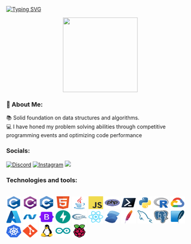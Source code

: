 [![Typing SVG](https://readme-typing-svg.demolab.com?font=Fira+Code&pause=1000&width=435&lines=Hey!+I'm+Luis+Autran.;Welcome+to+my+Github+Profile)](https://git.io/typing-svg)

<div style="display: flex; justify-content: center; align-items: center;">
    <img src="https://media.giphy.com/media/v1.Y2lkPTc5MGI3NjExcmE2cm90eGprNzVmbHdia2thMzNseTc2b3V1ejVuc2k6aTcyZmxiaiZlcD12MV9pbnRlcm5hbF9naWZfYnlfaWQmY3Q9Zw/br99SojJZ5rlfSYset/giphy.gif" width="200" height="200" align="right">

    
</div>



### 💫 About Me:
📚 Solid foundation on data structures and algorithms.<br> 💻 I have honed my problem solving abilities through competitive programming events and optimizing code performance


### Socials:
[![Discord](https://img.shields.io/badge/Discord-%237289DA.svg?logo=discord&logoColor=white)](https://discord.gg/Wildy6od) [![Instagram](https://img.shields.io/badge/Instagram-%23E4405F.svg?logo=Instagram&logoColor=white)](https://instagram.com/autran6od) <a href="mailto:luis.autran2@gmail.com"><img src="https://img.shields.io/badge/-Gmail-%23333?style=for-the-badge&logo=gmail&logoColor=white" target="_blank"></a>
### Technologies and tools:

<div style="display: inline_block"><br>
<img src="https://raw.githubusercontent.com/devicons/devicon/master/icons/c/c-original.svg" alt="C" height="35" width="40">
  <img src="https://raw.githubusercontent.com/devicons/devicon/master/icons/csharp/csharp-original.svg" alt="C#" height="35" width="40">
  <img src="https://raw.githubusercontent.com/devicons/devicon/master/icons/cplusplus/cplusplus-original.svg" alt="C++" height="35" width="40">
  <img src="https://raw.githubusercontent.com/devicons/devicon/master/icons/html5/html5-original.svg" alt="HTML5" height="35" width="40">
  <img src="https://raw.githubusercontent.com/devicons/devicon/master/icons/java/java-original.svg" alt="Java" height="35" width="40">
  <img src="https://raw.githubusercontent.com/devicons/devicon/master/icons/javascript/javascript-original.svg" alt="JavaScript" height="35" width="40">
  <img src="https://raw.githubusercontent.com/devicons/devicon/master/icons/php/php-original.svg" alt="PHP" height="35" width="40">
  <img src="https://raw.githubusercontent.com/devicons/devicon/master/icons/powershell/powershell-original.svg" alt="PowerShell" height="35" width="40">
  <img src="https://raw.githubusercontent.com/devicons/devicon/master/icons/python/python-original.svg" alt="Python" height="35" width="40">
  <img src="https://raw.githubusercontent.com/devicons/devicon/master/icons/r/r-original.svg" alt="R" height="35" width="40">

  <!-- Plataformas Cloud -->
  <img src="https://raw.githubusercontent.com/devicons/devicon/master/icons/googlecloud/googlecloud-original.svg" alt="Google Cloud" height="35" width="40">
  <img src="https://raw.githubusercontent.com/devicons/devicon/master/icons/azure/azure-original.svg" alt="Azure" height="35" width="40">
  
  <!-- Frameworks y Librerías -->
  <img src="https://raw.githubusercontent.com/devicons/devicon/master/icons/dot-net/dot-net-original.svg" alt=".Net" height="35" width="40">
  <img src="https://raw.githubusercontent.com/devicons/devicon/master/icons/bootstrap/bootstrap-original.svg" alt="Bootstrap" height="35" width="40">
  <img src="https://raw.githubusercontent.com/devicons/devicon/master/icons/fastapi/fastapi-original.svg" alt="FastAPI" height="35" width="40">
  <img src="https://raw.githubusercontent.com/devicons/devicon/master/icons/opengl/opengl-original.svg" alt="OpenGL" height="35" width="40">
  <img src="https://raw.githubusercontent.com/devicons/devicon/master/icons/react/react-original.svg" alt="React" height="35" width="40">
  <img src="https://raw.githubusercontent.com/devicons/devicon/master/icons/solidjs/solidjs-original.svg" alt="SolidJS" height="35" width="40">
  
  <!-- Herramientas de Desarrollo -->
  <img src="https://raw.githubusercontent.com/devicons/devicon/master/icons/apache/apache-original.svg" alt="Apache" height="35" width="40">
  <img src="https://raw.githubusercontent.com/devicons/devicon/master/icons/mysql/mysql-original.svg" alt="MySQL" height="35" width="40">
  <img src="https://raw.githubusercontent.com/devicons/devicon/master/icons/postgresql/postgresql-original.svg" alt="Postgres" height="35" width="40">
  <img src="https://raw.githubusercontent.com/devicons/devicon/master/icons/sqlite/sqlite-original.svg" alt="SQLite" height="35" width="40">
  <img src="https://raw.githubusercontent.com/devicons/devicon/master/icons/kubernetes/kubernetes-plain.svg" alt="Kubernetes" height="35" width="40">
  <img src="https://raw.githubusercontent.com/devicons/devicon/master/icons/git/git-original.svg" alt="GIT" height="35" width="40">
  <img src="https://raw.githubusercontent.com/devicons/devicon/master/icons/linux/linux-original.svg" alt="LINUX" height="35" width="40">
  
  <!-- Hardware y Otros -->
  <img src="https://raw.githubusercontent.com/devicons/devicon/master/icons/arduino/arduino-original.svg" alt="Arduino" height="35" width="40">
  <img src="https://raw.githubusercontent.com/devicons/devicon/master/icons/raspberrypi/raspberrypi-original.svg" alt="Raspberry Pi" height="35" width="40">

</div><br>






